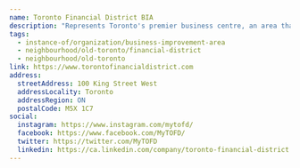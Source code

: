 ```yaml
---
name: Toronto Financial District BIA
description: "Represents Toronto's premier business centre, an area that includes Union Station, the PATH underground walkway and Canada's five major banks and most prominent firms. Initiatives include improving public spaces, showcasing daily activity of thriving businesses, and identifying collaborative opportunities that ensure the Financial District and PATH are well-maintained, integrated, connected and accessible."
tags:
  - instance-of/organization/business-improvement-area
  - neighbourhood/old-toronto/financial-district
  - neighbourhood/old-toronto
link: https://www.torontofinancialdistrict.com
address:
  streetAddress: 100 King Street West
  addressLocality: Toronto
  addressRegion: ON
  postalCode: M5X 1C7
social:
  instagram: https://www.instagram.com/mytofd/
  facebook: https://www.facebook.com/MyTOFD/
  twitter: https://twitter.com/MyTOFD
  linkedin: https://ca.linkedin.com/company/toronto-financial-district
---
```

